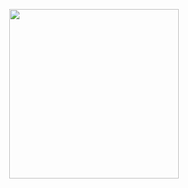 <p align="center">
  <img width="auto" height="300" src="http://plug.nyc/wp-content/uploads/2019/09/LOGO.png">
</p>

